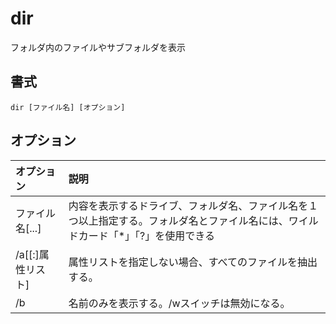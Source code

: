 # dir

フォルダ内のファイルやサブフォルダを表示

## 書式

```
dir [ファイル名] [オプション]
```

## オプション

|オプション|説明|
|:--|:--|
|ファイル名[...]|内容を表示するドライブ、フォルダ名、ファイル名を１つ以上指定する。フォルダ名とファイル名には、ワイルドカード「*」「?」を使用できる|
|/a[[:]属性リスト]|属性リストを指定しない場合、すべてのファイルを抽出する。|
|/b|名前のみを表示する。/wスイッチは無効になる。|

